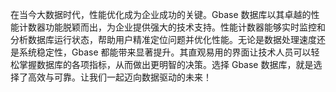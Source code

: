 在当今大数据时代，性能优化成为企业成功的关键。Gbase 数据库以其卓越的性能计数器功能脱颖而出，为企业提供强大的技术支持。性能计数器能够实时监控和分析数据库运行状态，帮助用户精准定位问题并优化性能。无论是数据处理速度还是系统稳定性，Gbase 都能带来显著提升。其直观易用的界面让技术人员可以轻松掌握数据库的各项指标，从而做出更明智的决策。选择 Gbase 数据库，就是选择了高效与可靠。让我们一起迈向数据驱动的未来！